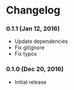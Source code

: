 # Changelog

### 0.1.1 (Jan 12, 2016)

  - Update dependencies
  - Fix gitignore
  - Fix typos
  
### 0.1.0 (Dec 20, 2016)

  - Initial release
